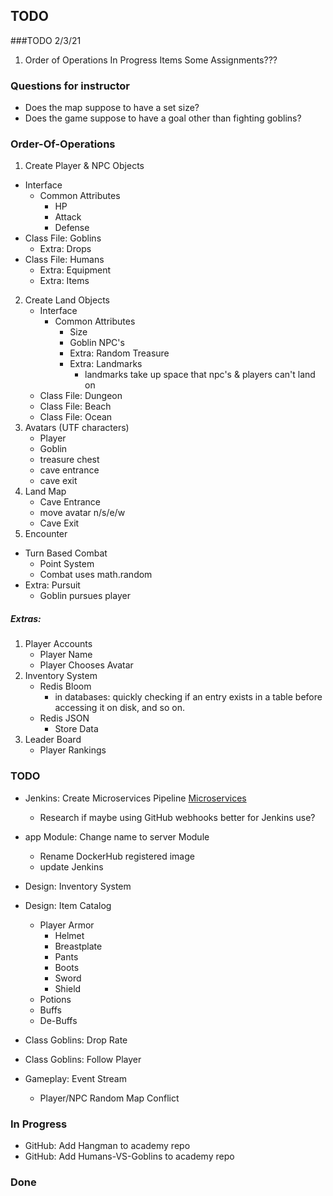 ## TODO

###TODO 2/3/21
1. Order of Operations
In Progress Items
Some Assignments??? 

### Questions for instructor
- Does the map suppose to have a set size?
- Does the game suppose to have a goal other than fighting goblins?

### Order-Of-Operations
1. Create Player & NPC Objects
 - Interface
   - Common Attributes
     - HP
     - Attack
     - Defense
 - Class File: Goblins
   - Extra: Drops
 - Class File: Humans
   - Extra: Equipment
   - Extra: Items
2. Create Land Objects
   - Interface
     - Common Attributes
       - Size
       - Goblin NPC's
       - Extra: Random Treasure
       - Extra: Landmarks
         - landmarks take up space that npc's & players can't land on
   - Class File: Dungeon
   - Class File: Beach
   - Class File: Ocean
3. Avatars (UTF characters)
    - Player
    - Goblin
    - treasure chest
    - cave entrance
    - cave exit
4. Land Map
    - Cave Entrance
    - move avatar n/s/e/w
    - Cave Exit
5. Encounter
  - Turn Based Combat
    - Point System
    - Combat uses math.random
  - Extra: Pursuit
    - Goblin pursues player

##### Extras:
1. Player Accounts
   - Player Name
   - Player Chooses Avatar
2. Inventory System
   - Redis Bloom
     - in databases: quickly checking if an entry exists in a table before accessing it on disk, and so on.
   - Redis JSON
     - Store Data
3. Leader Board
   - Player Rankings
   
### TODO

- Jenkins: Create Microservices Pipeline [Microservices](References.md#Microservices)
  - Research if maybe using GitHub webhooks better for Jenkins use?

- app Module: Change name to server Module
  - Rename DockerHub registered image
  - update Jenkins

- Design: Inventory System
- Design: Item Catalog
  - Player Armor
    - Helmet
    - Breastplate
    - Pants
    - Boots
    - Sword
    - Shield
  - Potions
  - Buffs
  - De-Buffs

- Class Goblins: Drop Rate
- Class Goblins: Follow Player

- Gameplay: Event Stream
  - Player/NPC Random Map Conflict
  
### In Progress

- GitHub: Add Hangman to academy repo
- GitHub: Add Humans-VS-Goblins to academy repo

### Done